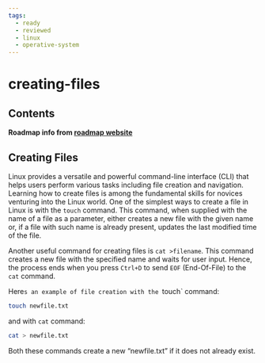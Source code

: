 ```yaml
---
tags:
  - ready
  - reviewed
  - linux
  - operative-system
---
```


# creating-files

## Contents

__Roadmap info from [roadmap website](https://roadmap.sh/linux/navigation-basics/creating-files)__

## Creating Files

Linux provides a versatile and powerful command-line interface (CLI) that helps users perform various tasks including file creation and navigation. Learning how to create files is among the fundamental skills for novices venturing into the Linux world. One of the simplest ways to create a file in Linux is with the `touch` command. This command, when supplied with the name of a file as a parameter, either creates a new file with the given name or, if a file with such name is already present, updates the last modified time of the file.

Another useful command for creating files is `cat >filename`. This command creates a new file with the specified name and waits for user input. Hence, the process ends when you press `Ctrl+D` to send `EOF` (End-Of-File) to the `cat` command.

Here`s an example of file creation with the `touch` command:

```bash
touch newfile.txt

```

and with `cat` command:

```bash
cat > newfile.txt

```

Both these commands create a new “newfile.txt” if it does not already exist.
